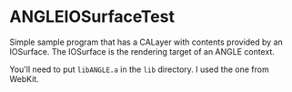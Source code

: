 # ANGLEIOSurfaceTest

Simple sample program that has a CALayer with contents provided by an IOSurface. The IOSurface
is the rendering target of an ANGLE context.

You'll need to put `libANGLE.a` in the `lib` directory. I used the one from WebKit.
